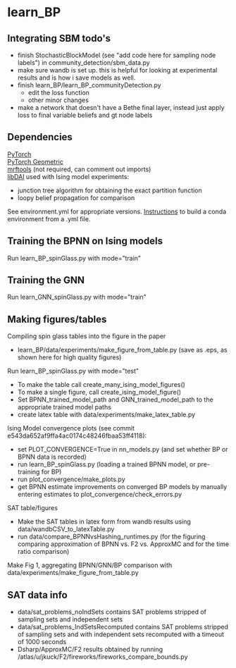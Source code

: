 # learn_BP

## Integrating SBM todo's
- finish StochasticBlockModel (see "add code here for sampling node labels") in community_detection/sbm_data.py
- make sure wandb is set up.  this is helpful for looking at experimental results and is how i save models as well.
- finish learn_BP/learn_BP_communityDetection.py 
	- edit the loss function
	- other minor changes
- make a network that doesn't have a Bethe final layer, instead just apply loss to final variable beliefs and gt node labels

## Dependencies
[PyTorch](https://pytorch.org/get-started/locally/)  
[PyTorch Geometric](https://pytorch-geometric.readthedocs.io/en/latest/notes/installation.html)  
[mrftools](https://bitbucket.org/berthuang/mrftools/src/master/) (not required, can comment out imports)  
[libDAI](https://github.com/dbtsai/libDAI) used with Ising model experiments:
- junction tree algorithm for obtaining the exact partition function
- loopy belief propagation for comparison  

See environment.yml for appropriate versions.  [Instructions](https://docs.conda.io/projects/conda/en/latest/user-guide/tasks/manage-environments.html#creating-an-environment-from-an-environment-yml-file) to build a conda environment from a .yml file.  

## Training the BPNN on Ising models
Run learn_BP_spinGlass.py with mode="train"

## Training the GNN
Run learn_GNN_spinGlass.py with mode="train"

## Making figures/tables
Compiling spin glass tables into the figure in the paper
- learn_BP/data/experiments/make_figure_from_table.py (save as .eps, as shown here for high quality figures)

Run learn_BP_spinGlass.py with mode="test" 
- To make the table call create_many_ising_model_figures() 
- To make a single figure, call create_ising_model_figure()
- Set BPNN_trained_model_path and GNN_trained_model_path to the appropriate trained model paths
- create latex table with data/experiments/make_latex_table.py

Ising Model convergence plots (see commit e543da652af9ffa4ac0174c48246fbaa53ff4118):
- set PLOT_CONVERGENCE=True in nn_models.py (and set whether BP or BPNN data is recorded)
- run learn_BP_spinGlass.py (loading a trained BPNN model, or pre-training for BP)
- run plot_convergence/make_plots.py
- get BPNN estimate improvements on converged BP models by manually entering estimates to plot_convergence/check_errors.py

SAT table/figures
- Make the SAT tables in latex form from wandb results using data/wandbCSV_to_latexTable.py
- run data/compare_BPNNvsHashing_runtimes.py (for the figuring comparing approximation of BPNN vs. F2 vs. ApproxMC and for the time ratio comparison)

Make Fig 1, aggregating BPNN/GNN/BP comparison with data/experiments/make_figure_from_table.py

## SAT data info
- data/sat_problems_noIndSets contains SAT problems stripped of sampling sets and independent sets
- data/sat_problems_IndSetsRecomputed contains SAT problems stripped of sampling sets and with independent sets recomputed with a timeout of 1000 seconds
- Dsharp/ApproxMC/F2 results obtained by running /atlas/u/jkuck/F2/fireworks/fireworks_compare_bounds.py
